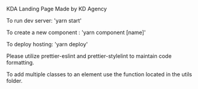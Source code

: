 KDA Landing Page
    Made by KD Agency

To run dev server: 'yarn start'

To create a new component : 'yarn component [name]'

To deploy hosting: 'yarn deploy'

Please utilize prettier-eslint and prettier-stylelint to maintain code formatting.

To add multiple classes to an element use the function located in the utils folder.
